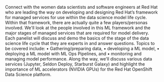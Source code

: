 Connect with the women data scientists and software engineers at Red Hat who are leading the way on developing and designing Red Hat’s framework for managed services for use within the data science model life cycle. Within that framework, there are actually quite a few players/personas involved. We'll look at the people involved in this ML framework and the major stages of managed services that are required for model delivery. Each panelist will discuss and demo the basics of the stage of the data science life cycle that they are experts in and answer questions. Topics to be covered include: • Gathering/preparing data, • developing a ML model, • deploying a ML model with ML Ops Pipelines, and • monitoring and managing model performance. Along the way, we'll discuss various data services (Jupyter, Seldon Deploy, Starburst Galaxy) and highlight the importance of ML accelerators (NVIDIA GPUs) for the Red Hat OpenShift Data Science platform.